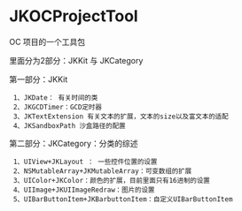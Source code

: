 # JKOCProjectTool
OC 项目的一个工具包

里面分为2部分：JKKit 与 JKCategory

第一部分：JKKit

     1、JKDate： 有关时间的类
     2、JKGCDTimer：GCD定时器
     3、JKTextExtension 有关文本的扩展，文本的size以及富文本的适配
     4、JKSandboxPath 沙盒路径的配置
    
第二部分：JKCategory：分类的综述
    
     1、UIView+JKLayout ： 一些控件位置的设置
     2、NSMutableArray+JKMutableArray：可变数组的扩展
     3、UIColor+JKColor：颜色的扩展，目前里面只有16进制的设置
     4、UIImage+JKUIImageRedraw：图片的设置
     5、UIBarButtonItem+JKBarbuttonItem：自定义UIBarButtonItem 
